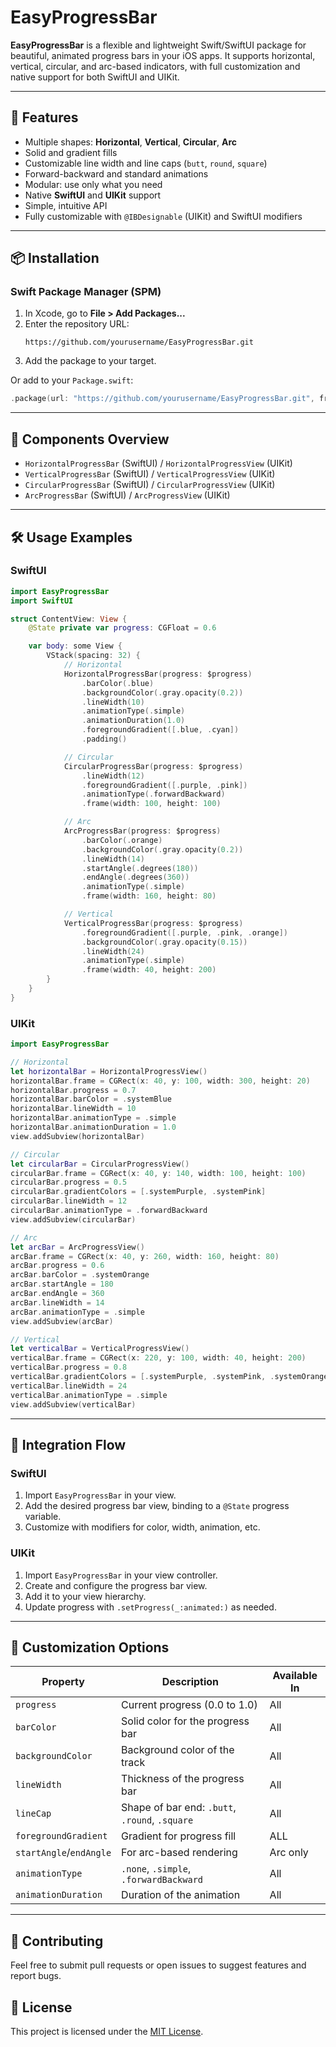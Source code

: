 # EasyProgressBar

**EasyProgressBar** is a flexible and lightweight Swift/SwiftUI package for beautiful, animated progress bars in your iOS apps. It supports horizontal, vertical, circular, and arc-based indicators, with full customization and native support for both SwiftUI and UIKit.

---

## 🚀 Features

- Multiple shapes: **Horizontal**, **Vertical**, **Circular**, **Arc**
- Solid and gradient fills
- Customizable line width and line caps (`butt`, `round`, `square`)
- Forward-backward and standard animations
- Modular: use only what you need
- Native **SwiftUI** and **UIKit** support
- Simple, intuitive API
- Fully customizable with `@IBDesignable` (UIKit) and SwiftUI modifiers

---

## 📦 Installation

### Swift Package Manager (SPM)

1. In Xcode, go to **File > Add Packages...**
2. Enter the repository URL:
   ```
   https://github.com/yourusername/EasyProgressBar.git
   ```
3. Add the package to your target.

Or add to your `Package.swift`:

```swift
.package(url: "https://github.com/yourusername/EasyProgressBar.git", from: "1.0.0")
```

---

## 🧩 Components Overview

- `HorizontalProgressBar` (SwiftUI)  / `HorizontalProgressView` (UIKit)
- `VerticalProgressBar`   (SwiftUI)  / `VerticalProgressView`   (UIKit)
- `CircularProgressBar`   (SwiftUI)  / `CircularProgressView`   (UIKit)
- `ArcProgressBar`        (SwiftUI)  / `ArcProgressView`        (UIKit)

---

## 🛠 Usage Examples

### SwiftUI

```swift
import EasyProgressBar
import SwiftUI

struct ContentView: View {
    @State private var progress: CGFloat = 0.6

    var body: some View {
        VStack(spacing: 32) {
            // Horizontal
            HorizontalProgressBar(progress: $progress)
                .barColor(.blue)
                .backgroundColor(.gray.opacity(0.2))
                .lineWidth(10)
                .animationType(.simple)
                .animationDuration(1.0)
                .foregroundGradient([.blue, .cyan])
                .padding()

            // Circular
            CircularProgressBar(progress: $progress)
                .lineWidth(12)
                .foregroundGradient([.purple, .pink])
                .animationType(.forwardBackward)
                .frame(width: 100, height: 100)

            // Arc
            ArcProgressBar(progress: $progress)
                .barColor(.orange)
                .backgroundColor(.gray.opacity(0.2))
                .lineWidth(14)
                .startAngle(.degrees(180))
                .endAngle(.degrees(360))
                .animationType(.simple)
                .frame(width: 160, height: 80)

            // Vertical
            VerticalProgressBar(progress: $progress)
                .foregroundGradient([.purple, .pink, .orange])
                .backgroundColor(.gray.opacity(0.15))
                .lineWidth(24)
                .animationType(.simple)
                .frame(width: 40, height: 200)
        }
    }
}
```

### UIKit

```swift
import EasyProgressBar

// Horizontal
let horizontalBar = HorizontalProgressView()
horizontalBar.frame = CGRect(x: 40, y: 100, width: 300, height: 20)
horizontalBar.progress = 0.7
horizontalBar.barColor = .systemBlue
horizontalBar.lineWidth = 10
horizontalBar.animationType = .simple
horizontalBar.animationDuration = 1.0
view.addSubview(horizontalBar)

// Circular
let circularBar = CircularProgressView()
circularBar.frame = CGRect(x: 40, y: 140, width: 100, height: 100)
circularBar.progress = 0.5
circularBar.gradientColors = [.systemPurple, .systemPink]
circularBar.lineWidth = 12
circularBar.animationType = .forwardBackward
view.addSubview(circularBar)

// Arc
let arcBar = ArcProgressView()
arcBar.frame = CGRect(x: 40, y: 260, width: 160, height: 80)
arcBar.progress = 0.6
arcBar.barColor = .systemOrange
arcBar.startAngle = 180
arcBar.endAngle = 360
arcBar.lineWidth = 14
arcBar.animationType = .simple
view.addSubview(arcBar)

// Vertical
let verticalBar = VerticalProgressView()
verticalBar.frame = CGRect(x: 220, y: 100, width: 40, height: 200)
verticalBar.progress = 0.8
verticalBar.gradientColors = [.systemPurple, .systemPink, .systemOrange]
verticalBar.lineWidth = 24
verticalBar.animationType = .simple
view.addSubview(verticalBar)
```

---

## 🔗 Integration Flow

### SwiftUI
1. Import `EasyProgressBar` in your view.
2. Add the desired progress bar view, binding to a `@State` progress variable.
3. Customize with modifiers for color, width, animation, etc.

### UIKit
1. Import `EasyProgressBar` in your view controller.
2. Create and configure the progress bar view.
3. Add it to your view hierarchy.
4. Update progress with `.setProgress(_:animated:)` as needed.

---

## 🎨 Customization Options

| Property              | Description                                  | Available In         |
|-----------------------|----------------------------------------------|----------------------|
| `progress`            | Current progress (0.0 to 1.0)                | All                  |
| `barColor`            | Solid color for the progress bar             | All                  |
| `backgroundColor`     | Background color of the track                | All                  |
| `lineWidth`           | Thickness of the progress bar                | All                  |
| `lineCap`             | Shape of bar end: `.butt`, `.round`, `.square` | All               |
| `foregroundGradient`  | Gradient for progress fill                   | ALL                  |
| `startAngle`/`endAngle` | For arc-based rendering                    | Arc only             |
| `animationType`       | `.none`, `.simple`, `.forwardBackward`       | All                  |
| `animationDuration`   | Duration of the animation                    | All                  |

---

## 🤝 Contributing
Feel free to submit pull requests or open issues to suggest features and report bugs.

## 📄 License

This project is licensed under the [MIT License](LICENSE.txt). 
